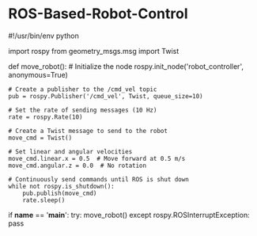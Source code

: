 # ROS-Based-Robot-Control
#!/usr/bin/env python

import rospy
from geometry_msgs.msg import Twist

def move_robot():
    # Initialize the node
    rospy.init_node('robot_controller', anonymous=True)

    # Create a publisher to the /cmd_vel topic
    pub = rospy.Publisher('/cmd_vel', Twist, queue_size=10)

    # Set the rate of sending messages (10 Hz)
    rate = rospy.Rate(10)

    # Create a Twist message to send to the robot
    move_cmd = Twist()

    # Set linear and angular velocities
    move_cmd.linear.x = 0.5  # Move forward at 0.5 m/s
    move_cmd.angular.z = 0.0  # No rotation

    # Continuously send commands until ROS is shut down
    while not rospy.is_shutdown():
        pub.publish(move_cmd)
        rate.sleep()

if __name__ == '__main__':
    try:
        move_robot()
    except rospy.ROSInterruptException:
        pass
